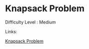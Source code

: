 # Knapsack Problem

Difficulty Level : Medium

Links:

[Knapsack Problem](https://www.geeksforgeeks.org/problems/0-1-knapsack-problem0945/1)